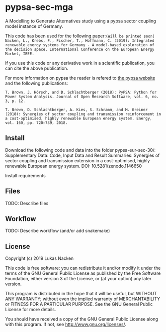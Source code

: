# pypsa-sec-mga
A Modelling to Generate Alternatives study using a pypsa sector coupling model instance of Germany.

This code has been used for the following paper:`(Will be printed soon) Nacken, L., Krebs, F., Fischer, T., Hoffmann, C. (2019): Integrated renewable energy systems for Germany - A model-based exploration of the decision space. International Conference on the European Energy Market, IEEE.`

If you use this code or any derivative work in a scientific publication, you can cite the above publication.

For more information on pypsa the reader is refered to [the pypsa website](https://pypsa.org/) and the following publications:

`T. Brown, J. Hörsch, and D. Schlachtberger (2018): PyPSA: Python for Power System Analysis. Journal of Open Research Software, vol. 6, no. 3, p. 12.`

`T. Brown, D. Schlachtberger, A. Kies, S. Schramm, and M. Greiner (2018): Synergies of sector coupling and transmission reinforcement in a cost-optimised, highly renewable European energy system. Energy, vol. 160, pp. 720–739, 2018.`


## Install

Download the following code and data into the folder pypsa-eur-sec-30/: Supplementary Data: Code, Input Data and Result Summaries: Synergies of sector coupling and transmission extension in a cost-optimised, highly renewable European energy system. DOI: 10.5281/zenodo.1146650

Install requirements

## Files

TODO: Describe files

## Workflow

TODO: Describe workflow (and/or add snakemake)

## License

Copyright (c) 2019 Lukas Nacken

This code is free software: you can redistribute it and/or modify
it under the terms of the GNU General Public License as published by
the Free Software Foundation, either version 3 of the License, or
(at your option) any later version.

This program is distributed in the hope that it will be useful,
but WITHOUT ANY WARRANTY; without even the implied warranty of
MERCHANTABILITY or FITNESS FOR A PARTICULAR PURPOSE.  See the
GNU General Public License for more details.

You should have received a copy of the GNU General Public License
along with this program.  If not, see <http://www.gnu.org/licenses/>.